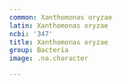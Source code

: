 ```yaml
---
common: Xanthomonas oryzae
latin: Xanthomonas oryzae
ncbi: '347'
title: Xanthomonas oryzae
group: Bacteria
image: .na.character

---
```


